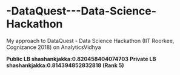 # -DataQuest---Data-Science-Hackathon
My approach to DataQuest - Data Science Hackathon (IIT Roorkee, Cognizance 2018) on AnalyticsVidhya

**Public LB shashankjakka:0.820458404074703**
**Private LB shashankjakka:0.814394852832818 (Rank 5)**

